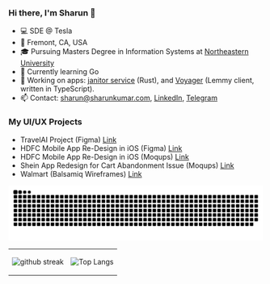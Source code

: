 ### Hi there, I'm Sharun 👋

- 💻 SDE @ Tesla
- 📌 Fremont, CA, USA
- 🎓 Pursuing Masters Degree in Information Systems at [Northeastern University](https://www.northeastern.edu/)
- 🚀 Currently learning Go
- 🧰 Working on apps: [janitor service](https://github.com/sharunkumar/janitor) (Rust), and [Voyager](https://github.com/sharunkumar/voyager) (Lemmy client, written in TypeScript).
- 📫 Contact: sharun@sharunkumar.com, [LinkedIn](https://www.linkedin.com/in/sharun-kumar-ks/), [Telegram](https://t.me/sharunkumar)

### My UI/UX Projects
- TravelAI Project (Figma) [Link](https://www.figma.com/file/Uv0S4uupgJl5vhsMr4Mvvl/TravelAI-App?type=design&node-id=263%3A4106&mode=design&t=11lHn7UyfrsDP0uN-1)
- HDFC Mobile App Re-Design in iOS (Figma) [Link](https://www.figma.com/file/WhL3hXe0QQroN7jPQizwgy/HDFC?type=design&node-id=3%3A1414&t=9uCHIOcDO6AAndGd-1)
- HDFC Mobile App Re-Design in iOS (Moqups) [Link](uiux/hdfc-moqups.pdf)
- Shein App Redesign for Cart Abandonment Issue (Moqups) [Link](uiux/shein.pdf)
- Walmart (Balsamiq Wireframes) [Link](uiux/walmart.pdf)

<picture>
  <source media="(prefers-color-scheme: dark)" srcset="https://raw.githubusercontent.com/sharunkumar/sharunkumar/output/github-contribution-grid-snake-dark.svg">
  <source media="(prefers-color-scheme: light)" srcset="https://raw.githubusercontent.com/sharunkumar/sharunkumar/output/github-contribution-grid-snake.svg">
  <img alt="github contribution grid snake animation" src="https://raw.githubusercontent.com/sharunkumar/sharunkumar/output/github-contribution-grid-snake.svg">
</picture>

<!-- <div align="center">
<img src="https://github-readme-streak-stats.herokuapp.com/?user=sharunkumar&stroke=C5C5C5&background=000000&ring=599659&fire=599659&currStreakNum=C5C5C5&currStreakLabel=599659&sideNums=C5C5C5&sideLabels=599659&dates=ffffff&hide_border=true"/>
  <img src="https://github-readme-stats-git-masterrstaa-rickstaa.vercel.app/api/top-langs/?username=sharunkumar&langs_count=10&layout=compact&theme=react&hide_border=true&bg_color=000000&title_color=599659&hide=CSS"/>
  </div> -->

<!-- <div align="center"> -->
<table>
<tr>
<td>

![github streak](https://github-readme-streak-stats.herokuapp.com/?user=sharunkumar&stroke=C5C5C5&background=000000&ring=599659&fire=599659&currStreakNum=C5C5C5&currStreakLabel=599659&sideNums=C5C5C5&sideLabels=599659&dates=ffffff&hide_border=true)

</td>
<td>

![Top Langs](https://github-readme-stats-git-masterrstaa-rickstaa.vercel.app/api/top-langs/?username=sharunkumar&langs_count=10&layout=compact&theme=react&hide_border=true&bg_color=000000&title_color=599659&hide=CSS,TSQL&card_width=445px)

</td>
</tr>
</table>





<!-- </div> -->



<!--
**sharunkumar/sharunkumar** is a ✨ _special_ ✨ repository because its `README.md` (this file) appears on your GitHub profile.

Here are some ideas to get you started:

- 🔭 I’m currently working on ...
- 🌱 I’m currently learning ...
- 👯 I’m looking to collaborate on ...
- 🤔 I’m looking for help with ...
- 💬 Ask me about ...
- 📫 How to reach me: ...
- 😄 Pronouns: ...
- ⚡ Fun fact: ...
-->
